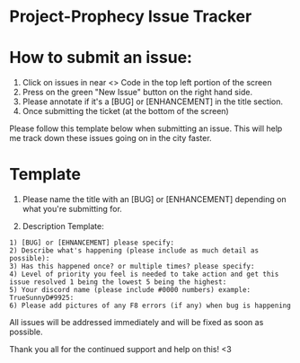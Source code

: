 # Project-Prophecy Issue Tracker

# How to submit an issue:
1) Click on issues in near <> Code in the top left portion of the screen
2) Press on the green "New Issue" button on the right hand side. 
3) Please annotate if it's a [BUG] or [ENHANCEMENT] in the title section.
4) Once submitting the ticket (at the bottom of the screen)

Please follow this template below when submitting an issue. This will help me track down these issues going on in the city faster. 
# Template

1) Please name the title with an [BUG] or [ENHANCEMENT] depending on what you're submitting for. 

2) Description Template:
```
1) [BUG] or [EHNANCEMENT] please specify: 
2) Describe what's happening (please include as much detail as possible):
3) Has this happened once? or multiple times? please specify:
4) Level of priority you feel is needed to take action and get this issue resolved 1 being the lowest 5 being the highest:
5) Your discord name (please include #0000 numbers) example: TrueSunnyD#9925:
6) Please add pictures of any F8 errors (if any) when bug is happening

```

All issues will be addressed immediately and will be fixed as soon as possible. 

Thank you all for the continued support and help on this! <3
